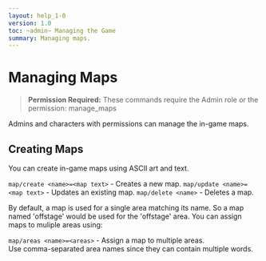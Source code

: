 ```yaml
---
layout: help_1-0
version: 1.0
toc: ~admin~ Managing the Game
summary: Managing maps.
---
```

# Managing Maps

> **Permission Required:** These commands require the Admin role or the permission: manage\_maps

Admins and characters with permissions can manage the in-game maps.

## Creating Maps

You can create in-game maps using ASCII art and text.

`map/create <name>=<map text>` - Creates a new map.
`map/update <name>=<map text>` - Updates an existing map.
`map/delete <name>` - Deletes a map.

By default, a map is used for a single area matching its name.  So a map named 'offstage' would be used for the 'offstage' area.  You can assign maps to muliple areas using:

`map/areas <name>=<areas>` - Assign a map to multiple areas.  
        Use comma-separated area names since they can contain multiple words.
